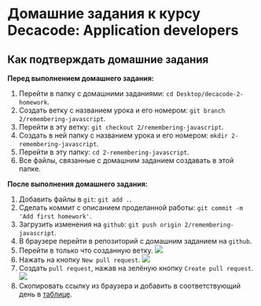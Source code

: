 # Домашние задания к курсу Decacode: Application developers

## Как подтверждать домашние задания

**Перед выполнением домашнего задания:**

1. Перейти в папку с домашними заданиями: `cd Desktop/decacode-2-homework`.
2. Создать ветку с названием урока и его номером: `git branch 2/remembering-javascript`.
3. Перейти в эту ветку: `git checkout 2/remembering-javascript`.
4. Создать в ней папку c названием урока и его номером: `mkdir 2-remembering-javascript`.
5. Перейти в эту папку: `cd 2-remembering-javascript`.
6. Все файлы, связанные с домашним заданием создавать в этой папке.

**После выполнения домашнего задания:**

1. Добавить файлы в `git`: `git add .`.
2. Сделать коммит с описанием проделанной работы: `git commit -m 'Add first homework'`.
3. Загрузить изменения на `github`: `git push origin 2/remembering-javascript`.
4. В браузере перейти в репозиторий с домашним заданием на `github`.
5. Перейти в только что созданную ветку.
![](images/1.png?raw=true)
6. Нажать на кнопку `New pull request`.
![](images/2.png?raw=true)
7. Создать `pull request`, нажав на зелёную кнопку `Create pull request`.
![](images/3.png?raw=true)
8. Скопировать ссылку из браузера и добавить в соответствующий день в [таблице](https://docs.google.com/spreadsheets/d/10nL6TsvMfMebJjwNl9KHnMXmq0PNsz-1zgC6_f1n5a8/edit#gid=0).
